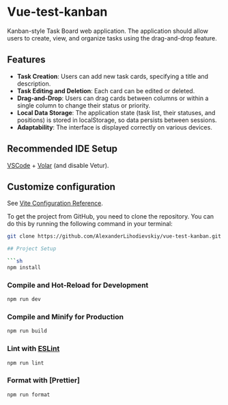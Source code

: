# Vue-test-kanban

Kanban-style Task Board web application. The application should allow users to create, view, and organize tasks using the drag-and-drop feature.

## Features

- **Task Creation**: Users can add new task cards, specifying a title and description.
- **Task Editing and Deletion**: Each card can be edited or deleted.
- **Drag-and-Drop**: Users can drag cards between columns or within a single column to change their status or priority.
- **Local Data Storage**: The application state (task list, their statuses, and positions) is stored in localStorage, so data persists between sessions.
- **Adaptability**: The interface is displayed correctly on various devices.

## Recommended IDE Setup

[VSCode](https://code.visualstudio.com/) + [Volar](https://marketplace.visualstudio.com/items?itemName=Vue.volar) (and disable Vetur).

## Customize configuration

See [Vite Configuration Reference](https://vitejs.dev/config/).

To get the project from GitHub, you need to clone the repository. You can do this by running the following command in your terminal:

```sh
git clone https://github.com/AlexanderLihodievskiy/vue-test-kanban.git

## Project Setup

```sh
npm install
```

### Compile and Hot-Reload for Development

```sh
npm run dev
```

### Compile and Minify for Production

```sh
npm run build
```

### Lint with [ESLint](https://eslint.org/)

```sh
npm run lint
```

### Format with [Prettier]
```sh
npm run format
```